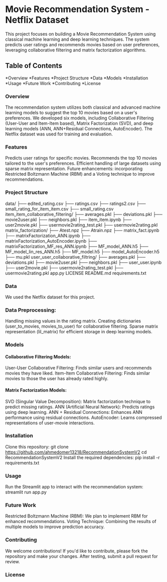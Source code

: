 # Movie Recommendation System - Netflix Dataset
This project focuses on building a Movie Recommendation System using classical machine learning and deep learning techniques. The system predicts user ratings and recommends movies based on user preferences, leveraging collaborative filtering and matrix factorization algorithms.

## Table of Contents
*Overview
*Features
*Project Structure
*Data
*Models
*Installation
*Usage
*Future Work
*Contributing
*License

### Overview
The recommendation system utilizes both classical and advanced machine learning models to suggest the top 10 movies based on a user's preferences. We developed six models, including Collaborative Filtering (User-User and Item-Item based), Matrix Factorization (SVD), and deep learning models (ANN, ANN+Residual Connections, AutoEncoder). The Netflix dataset was used for training and evaluation.

### Features
Predicts user ratings for specific movies.
Recommends the top 10 movies tailored to the user's preferences.
Efficient handling of large datasets using sparse matrix representation.
Future enhancements: incorporating Restricted Boltzmann Machine (RBM) and a Voting technique to improve recommendations.

### Project Structure

data/
├── edited_rating.csv
├── ratings.csv
├── ratings2.csv
├── small_rating_for_item_item.csv
├── small_rating.csv
item_item_collaborative_filtering/
├── averages.pkl
├── deviations.pkl
├── movie2user.pkl
├── neighbors.pkl
├── item_item.ipynb
├── user2movie.pkl
├── usermovie2rating_test.pkl
├── usermovie2rating.pkl
matrix_factorization/
├── Atest.npz
├── Atrain.npz
├── matrix_fact.ipynb
├── matrixFactorization_ANN.ipynb
├── matrixFactorization_AutoEncoder.ipynb
├── matrixFactorization_MF_res_ANN.ipynb
├── MF_model_ANN.h5
├── MF_model_lin_res_ANN.h5
├── MF_model.h5
├── model_AutoEncoder.h5
├── mu.pkl
user_user_collaborative_filtring/
├── averages.pkl
├── deviations.pkl
├── movie2user.pkl
├── neighbors.pkl
├── user_user.ipynb
├── user2movie.pkl
├── usermovie2rating_test.pkl
├── usermovie2rating.pkl
app.py
LICENSE
README.md
requirements.txt

### Data
We used the Netflix dataset for this project.

### Data Preprocessing:
Handling missing values in the rating matrix.
Creating dictionaries (user_to_movies, movies_to_user) for collaborative filtering.
Sparse matrix representation (lil_matrix) for efficient storage in deep learning models.

### Models
#### Collaborative Filtering Models:
User-User Collaborative Filtering: Finds similar users and recommends movies they have liked.
Item-Item Collaborative Filtering: Finds similar movies to those the user has already rated highly.
#### Matrix Factorization Models:
SVD (Singular Value Decomposition): Matrix factorization technique to predict missing ratings.
ANN (Artificial Neural Network): Predicts ratings using deep learning.
ANN + Residual Connections: Enhances ANN performance using residual connections.
AutoEncoder: Learns compressed representations of user-movie interactions.

### Installation
Clone this repository:
git clone https://github.com/ahmedomer13218/RecommendationSystemV2
cd RecommendationSystemV2
Install the required dependencies:
pip install -r requirements.txt

### Usage
Run the Streamlit app to interact with the recommendation system:  
streamlit run app.py

### Future Work
Restricted Boltzmann Machine (RBM): We plan to implement RBM for enhanced recommendations.
Voting Technique: Combining the results of multiple models to improve prediction accuracy.

### Contributing
We welcome contributions! If you'd like to contribute, please fork the repository and make your changes. After testing, submit a pull request for review.

### License

